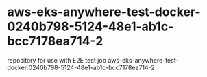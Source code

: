 # aws-eks-anywhere-test-docker-0240b798-5124-48e1-ab1c-bcc7178ea714-2
repository for use with E2E test job aws-eks-anywhere-test-docker:0240b798-5124-48e1-ab1c-bcc7178ea714-2
